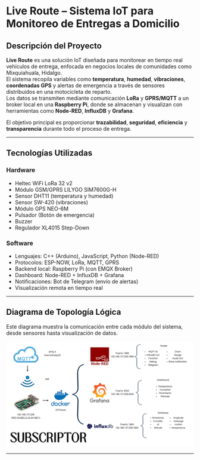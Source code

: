 #  Live Route – Sistema IoT para Monitoreo de Entregas a Domicilio

##  Descripción del Proyecto

**Live Route** es una solución IoT diseñada para monitorear en tiempo real vehículos de entrega, enfocada en negocios locales de comunidades como Mixquiahuala, Hidalgo.  
El sistema recopila variables como **temperatura**, **humedad**, **vibraciones**, **coordenadas GPS** y alertas de emergencia a través de sensores distribuidos en una motocicleta de reparto.  
Los datos se transmiten mediante comunicación **LoRa** y **GPRS/MQTT** a un broker local en una **Raspberry Pi**, donde se almacenan y visualizan con herramientas como **Node-RED**, **InfluxDB** y **Grafana**.

El objetivo principal es proporcionar **trazabilidad**, **seguridad**, **eficiencia** y **transparencia** durante todo el proceso de entrega.

---

##  Tecnologías Utilizadas

### Hardware
- Heltec WiFi LoRa 32 v2
- Módulo GSM/GPRS LILYGO SIM7600G-H
- Sensor DHT11 (temperatura y humedad)
- Sensor SW-420 (vibraciones)
- Módulo GPS NEO-6M
- Pulsador (Botón de emergencia)
- Buzzer
- Regulador XL4015 Step-Down

### Software
- Lenguajes: C++ (Arduino), JavaScript, Python (Node-RED)
- Protocolos: ESP-NOW, LoRa, MQTT, GPRS
- Backend local: Raspberry Pi (con EMQX Broker)
- Dashboard: Node-RED + InfluxDB + Grafana
- Notificaciones: Bot de Telegram (envío de alertas)
- Visualización remota en tiempo real

---

##  Diagrama de Topología Lógica

Este diagrama muestra la comunicación entre cada módulo del sistema, desde sensores hasta visualización de datos.

![Diagrama de Topología Lógica](./diagramas/arquitectura_subcriptor.jpg)


---
